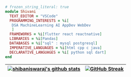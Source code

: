 ```ruby
# frozen_string_literal: true
module Shivani
  TEXT_EDITOR = "VSCode"
  PROGRAMMING_INTERESTS = %i[
   DSA MachineLearning AI AppDev WebDev
   ]
  FRAMEWORKS = %i[flutter react reactnative]
  LIBRARIES = %i[Pandas]
  DATABASES = %i["sql" : mysql postgresql]
  IMPERATIVE_LANGUAGES = %i[html cpp c java]
  DECLARATIVE_LANGUAGES = %i[ python sql dart]
end
```
<!-- &include_all_commits=true -->

|<a href="https://github.com/shibaniswaraj/github-readme-stats"><img align="center" src="https://github-readme-stats.vercel.app/api?username=shibaniswaraj&count_private=true&show_icons=true&theme=dracula&hide_border=true" alt="shibaniswaraj's github stats" /></a> | [![GitHub Streak](https://github-readme-streak-stats.herokuapp.com?user=shibaniswaraj&theme=dracula&hide_border=true&date_format=M%20j%5B%2C%20Y%5D)](https://git.io/streak-stats) |
| ------------- | ------------- |

<!--[![GitHub Streak](https://github-readme-streak-stats.herokuapp.com?user=uneconomicalfairy14&theme=dracula&hide_border=true&date_format=M%20j%5B%2C%20Y%5D)](https://git.io/streak-stats)-->

